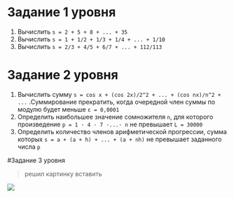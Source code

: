 ﻿# Задание 1 уровня
1) Вычислить `s = 2 + 5 + 8 + ... + 35`
2) Вычислить `s = 1 + 1/2 + 1/3 + 1/4 + ... + 1/10`
3) Вычислить `s = 2/3 + 4/5 + 6/7 + ... + 112/113`

# Задание 2 уровня
1) Вычислить сумму `s = cos x + (cos 2x)/2^2 + ... + (cos nx)/n^2 + ...` .Суммирование прекратить, когда очередной член суммы по модулю
будет меньше `ε = 0,0001`
2) Определить наибольшее значение сомножителя `n`, для которого произведение `р = 1 · 4 · 7 ·...· n` не превышает `L = 30000`
3) Определить количество членов арифметической прогрессии, сумма которых `s = a + (a + h) + ... + (a + nh)` не превышает заданного числа `р`

#Задание 3 уровня 
>решил картинку вставить

![](./lab_1№3.png)